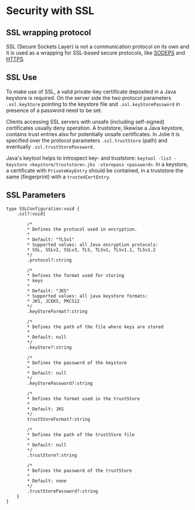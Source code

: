 # Security with SSL

## SSL wrapping protocol

SSL \(Secure Sockets Layer\) is not a communication protocol on its own and it is used as a wrapping for SSL-based secure protocols, like [SODEPS](./sodeps.html) and [HTTPS](./https.html).

## SSL Use

To make use of SSL, a valid private-key certificate deposited in a Java keystore is required. On the server side the two protocol parameters `.ssl.keyStore` pointing to the keystore file and `.ssl.keyStorePassword` in presence of a password need to be set.

Clients accessing SSL servers with unsafe \(including self-signed\) certificates usually deny operation. A truststore, likewise a Java keystore, contains trust entries also for potentially unsafe certificates. In Jolie it is specified over the protocol parameters `.ssl.trustStore` \(path\) and eventually `.ssl.trustStorePassword`.

Java's keytool helps to introspect key- and truststore: `keytool -list -keystore <keystore/truststore>.jks -storepass <password>`. In a keystore, a certificate with `PrivateKeyEntry` should be contained, in a truststore the same \(fingerprint\) with a `trustedCertEntry`.

## SSL Parameters

```jolie
type SSLConfiguration:void {
    .ssl?:void{

        /*
        * Defines the protocol used in encryption.
        *
        * Default: "TLSv1"
        * Supported values: all Java encryption protocols:
        * SSL, SSLv2, SSLv3, TLS, TLSv1, TLSv1.1, TLSv1.2
        */
        .protocol?:string

        /*
        * Defines the format used for storing
        * keys
        *
        * Default: "JKS"
        * Supported values: all java keystore formats:
        * JKS, JCEKS, PKCS12
        */
        .keyStoreFormat?:string

        /*
        * Defines the path of the file where keys are stored
        * 
        * Default: null
        */
        .keyStore?:string

        /*
        * Defines the password of the keystore
        *
        * Default: null
        */
        .keyStorePassword?:string

        /*
        * Defines the format used in the trustStore
        * 
        * Default: JKS 
        */
        trustStoreFormat?:string

        /*
        * Defines the path of the trustStore file
        * 
        * Default: null
        */
        .trustStore?:string

        /*
        * Defines the password of the trustStore
        * 
        * Default: none
        */
        .trustStorePassword?:string
    }
}
```


